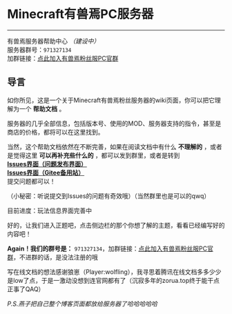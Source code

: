 # Minecraft有兽焉PC服务器
-----------
有兽焉服务器帮助中心 _（建设中）_</br>
服务器群号：`971327134`</br>
加群链接：[点此加入有兽焉粉丝服PC官群](https://jq.qq.com/?_wv=1027&k=EcPiJtYh)</br>

## 导言

如你所见，这是一个关于Minecraft有兽焉粉丝服务器的wiki页面，你可以把它理解为一个 **帮助文档** 。

服务器的几乎全部信息，包括版本号、使用的MOD、服务器支持的指令，甚至是商店的价格，都将可以在这里找到。

当然，这个帮助文档依然在不断完善，如果在阅读文档中有什么 **不理解的** ，或者是觉得这里 **可以再补充些什么的** ，都可以发到群里，或者是转到 </br>**[Issues界面（问题发布界面）](https://github.com/ZoruaFox/YSY-Server/issues)** </br> 
**[Issues界面（Gitee备用站）](https://gitee.com/zorua__fox/YSY-Server/issues)** </br>提交问题都可以！

（小秘密：听说提交到Issues的问题有奇效哦）（当然群里也是可以的qwq）

目前进度：玩法信息界面完善中

好的，让我们进入正题吧，点击侧边栏的那个你想了解的主题，看看已经编写好的内容吧！

**Again！我们的群号是：** `971327134`，加群链接：[点此加入有兽焉粉丝服PC官群](https://jq.qq.com/?_wv=1027&k=EcPiJtYh)，不进群的话，是没法注册的哦

写在线文档的想法感谢狼崽（Player:wolfling），我寻思着腾讯在线文档多多少少是low了点，于是一激动没想到连官网都有了（沉寂多年的zorua.top终于能干点正事了QAQ）

_P.S.燕子把自己整个博客页面都放给服务器了哈哈哈哈哈_